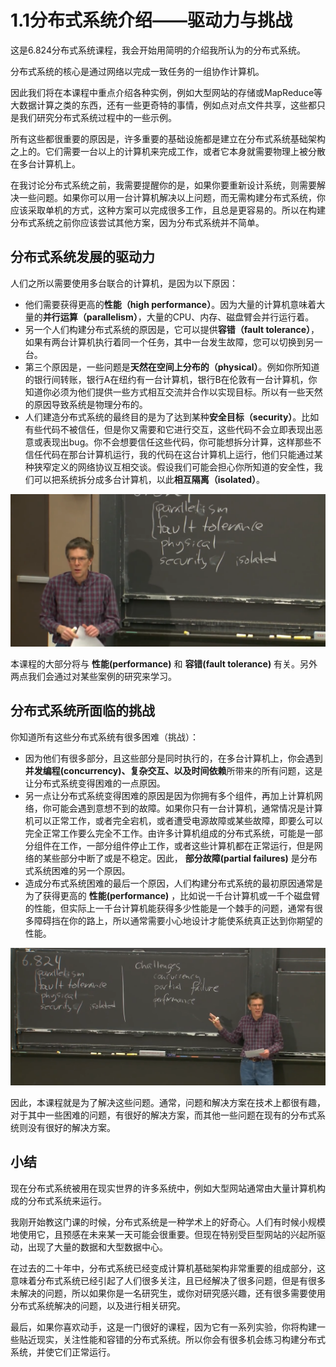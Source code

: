 # 1.1分布式系统介绍——驱动力与挑战

这是6.824分布式系统课程，我会开始用简明的介绍我所认为的分布式系统。

分布式系统的核心是通过网络以完成一致任务的一组协作计算机。

因此我们将在本课程中重点介绍各种实例，例如大型网站的存储或MapReduce等大数据计算之类的东西，还有一些更奇特的事情，例如点对点文件共享，这些都只是我们研究分布式系统过程中的一些示例。

所有这些都很重要的原因是，许多重要的基础设施都是建立在分布式系统基础架构之上的。它们需要一台以上的计算机来完成工作，或者它本身就需要物理上被分散在多台计算机上。

在我讨论分布式系统之前，我需要提醒你的是，如果你要重新设计系统，则需要解决一些问题。如果你可以用一台计算机解决以上问题，而无需构建分布式系统，你应该采取单机的方式，这种方案可以完成很多工作，且总是更容易的。所以在构建分布式系统之前你应该尝试其他方案，因为分布式系统并不简单。

## 分布式系统发展的驱动力

人们之所以需要使用多台联合的计算机，是因为以下原因：
- 他们需要获得更高的**性能（high performance）**。因为大量的计算机意味着大量的**并行运算（parallelism）**，大量的CPU、内存、磁盘臂会并行运行着。
- 另一个人们构建分布式系统的原因是，它可以提供**容错（fault tolerance）**，如果有两台计算机执行着同一个任务，其中一台发生故障，您可以切换到另一台。
- 第三个原因是，一些问题是**天然在空间上分布的（physical）**。例如你所知道的银行间转账，银行A在纽约有一台计算机，银行B在伦敦有一台计算机，你知道你必须为他们提供一些方式相互交流并合作以实现目标。所以有一些天然的原因导致系统是物理分布的。
- 人们建造分布式系统的最终目的是为了达到某种**安全目标（security）**。比如有些代码不被信任，但是你又需要和它进行交互，这些代码不会立即表现出恶意或表现出bug。你不会想要信任这些代码，你可能想拆分计算，这样那些不信任代码在那台计算机运行，我的代码在这台计算机上运行，他们只能通过某种狭窄定义的网络协议互相交谈。假设我们可能会担心你所知道的安全性，我们可以把系统拆分成多台计算机，以此**相互隔离（isolated）**。

![](./img/1.png)

本课程的大部分将与 **性能(performance)** 和 **容错(fault tolerance)** 有关。另外两点我们会通过对某些案例的研究来学习。

## 分布式系统所面临的挑战

你知道所有这些分布式系统有很多困难（挑战）：
- 因为他们有很多部分，且这些部分是同时执行的，在多台计算机上，你会遇到**并发编程(concurrency)、复杂交互、以及时间依赖**所带来的所有问题，这是让分布式系统变得困难的一点原因。
- 另一点让分布式系统变得困难的原因是因为你拥有多个组件，再加上计算机网络，你可能会遇到意想不到的故障。如果你只有一台计算机，通常情况是计算机可以正常工作，或者完全宕机，或者遭受电源故障或某些故障，即要么可以完全正常工作要么完全不工作。由许多计算机组成的分布式系统，可能是一部分组件在工作，一部分组件停止工作，或者这些计算机都在正常运行，但是网络的某些部分中断了或是不稳定。因此， **部分故障(partial failures)** 是分布式系统困难的另一个原因。
- 造成分布式系统困难的最后一个原因，人们构建分布式系统的最初原因通常是为了获得更高的 **性能(performance)** ，比如说一千台计算机或一千个磁盘臂的性能，但实际上一千台计算机能获得多少性能是一个棘手的问题，通常有很多障碍挡在你的路上，所以通常需要小心地设计才能使系统真正达到你期望的性能。

![](./img/2.png)

因此，本课程就是为了解决这些问题。通常，问题和解决方案在技术上都很有趣，对于其中一些困难的问题，有很好的解决方案，而其他一些问题在现有的分布式系统则没有很好的解决方案。

## 小结

现在分布式系统被用在现实世界的许多系统中，例如大型网站通常由大量计算机构成的分布式系统来运行。

我刚开始教这门课的时候，分布式系统是一种学术上的好奇心。人们有时候小规模地使用它，且预感在未来某一天可能会很重要。但现在特别受巨型网站的兴起所驱动，出现了大量的数据和大型数据中心。

在过去的二十年中，分布式系统已经变成计算机基础架构非常重要的组成部分，这意味着分布式系统已经引起了人们很多关注，且已经解决了很多问题，但是有很多未解决的问题，所以如果你是一名研究生，或你对研究感兴趣，还有很多需要使用分布式系统解决的问题，以及进行相关研究。

最后，如果你喜欢动手，这是一门很好的课程，因为它有一系列实验，你将构建一些贴近现实，关注性能和容错的分布式系统。所以你会有很多机会练习构建分布式系统，并使它们正常运行。